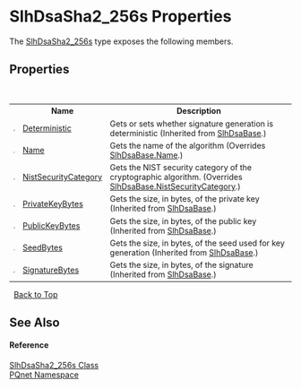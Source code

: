 # SlhDsaSha2_256s Properties
 

The <a href="c5fd9f8d-80d8-2ed6-2aac-c8df4b79ad20">SlhDsaSha2_256s</a> type exposes the following members.


## Properties
&nbsp;<table><tr><th></th><th>Name</th><th>Description</th></tr><tr><td>![Public property](media/pubproperty.gif "Public property")</td><td><a href="f865fc26-0bab-b2db-cab4-2266b5be6acd">Deterministic</a></td><td>
Gets or sets whether signature generation is deterministic
 (Inherited from <a href="d86dc076-6326-0697-9d41-f18e749ac510">SlhDsaBase</a>.)</td></tr><tr><td>![Public property](media/pubproperty.gif "Public property")</td><td><a href="8cddb8c2-1a54-7e14-6112-ac50cad9cf9e">Name</a></td><td>
Gets the name of the algorithm
 (Overrides <a href="081c55a6-16cf-3ce7-22c3-aeac56ad39a2">SlhDsaBase.Name</a>.)</td></tr><tr><td>![Public property](media/pubproperty.gif "Public property")</td><td><a href="387b4d4b-43e7-56f5-6ae6-86da617354ba">NistSecurityCategory</a></td><td>
Gets the NIST security category of the cryptographic algorithm.
 (Overrides <a href="d91593fe-879c-503c-c94d-0ca3be588f81">SlhDsaBase.NistSecurityCategory</a>.)</td></tr><tr><td>![Public property](media/pubproperty.gif "Public property")</td><td><a href="8fbff1c2-9682-4d3d-2cbb-7d71b2ad6631">PrivateKeyBytes</a></td><td>
Gets the size, in bytes, of the private key
 (Inherited from <a href="d86dc076-6326-0697-9d41-f18e749ac510">SlhDsaBase</a>.)</td></tr><tr><td>![Public property](media/pubproperty.gif "Public property")</td><td><a href="e81601b4-ca49-7135-77d5-164e8b6f6f15">PublicKeyBytes</a></td><td>
Gets the size, in bytes, of the public key
 (Inherited from <a href="d86dc076-6326-0697-9d41-f18e749ac510">SlhDsaBase</a>.)</td></tr><tr><td>![Public property](media/pubproperty.gif "Public property")</td><td><a href="bc2935a2-953c-3eae-2fab-a8205cb709a3">SeedBytes</a></td><td>
Gets the size, in bytes, of the seed used for key generation
 (Inherited from <a href="d86dc076-6326-0697-9d41-f18e749ac510">SlhDsaBase</a>.)</td></tr><tr><td>![Public property](media/pubproperty.gif "Public property")</td><td><a href="0204d1a9-3363-df39-6059-8de7f71f5b70">SignatureBytes</a></td><td>
Gets the size, in bytes, of the signature
 (Inherited from <a href="d86dc076-6326-0697-9d41-f18e749ac510">SlhDsaBase</a>.)</td></tr></table>&nbsp;
<a href="#slhdsasha2_256s-properties">Back to Top</a>

## See Also


#### Reference
<a href="c5fd9f8d-80d8-2ed6-2aac-c8df4b79ad20">SlhDsaSha2_256s Class</a><br /><a href="fc4f881f-e121-9cf0-ed49-65bf6b5a005d">PQnet Namespace</a><br />